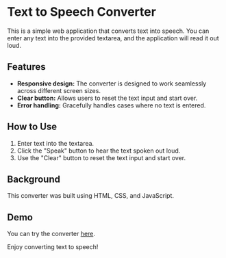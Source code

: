 # Text to Speech Converter

This is a simple web application that converts text into speech. You can enter any text into the provided textarea, and the application will read it out loud.

## Features

- **Responsive design:** The converter is designed to work seamlessly across different screen sizes.
- **Clear button:** Allows users to reset the text input and start over.
- **Error handling:** Gracefully handles cases where no text is entered.

## How to Use

1. Enter text into the textarea.
2. Click the "Speak" button to hear the text spoken out loud.
3. Use the "Clear" button to reset the text input and start over.

## Background

This converter was built using HTML, CSS, and JavaScript.

## Demo

You can try the converter [here](https://ahamedr08.github.io/TextToSpeech-Converter/).

Enjoy converting text to speech!
